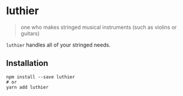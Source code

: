 # luthier

> one who makes stringed musical instruments (such as violins or guitars)

`luthier` handles all of your stringed needs.

## Installation

```shell
npm install --save luthier
# or
yarn add luthier
```
